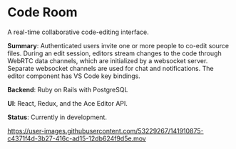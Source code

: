 

# Code Room

A real-time collaborative code-editing interface.

**Summary**: Authenticated users invite one or more people to co-edit source files. During an edit session, editors stream changes to the code through WebRTC data channels, which are initialized by a websocket server. Separate websocket channels are used for chat and notifications. The editor component has VS Code key bindings.

**Backend**: Ruby on Rails with PostgreSQL

**UI**: React, Redux, and the Ace Editor API.

**Status**: Currently in development.

https://user-images.githubusercontent.com/53229267/141910875-c4371f4d-3b27-416c-ad15-12db624f9d5e.mov

